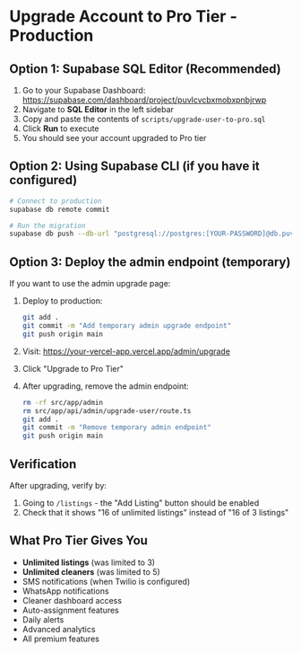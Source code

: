 # Upgrade Account to Pro Tier - Production

## Option 1: Supabase SQL Editor (Recommended)

1. Go to your Supabase Dashboard: https://supabase.com/dashboard/project/puvlcvcbxmobxpnbjrwp
2. Navigate to **SQL Editor** in the left sidebar
3. Copy and paste the contents of `scripts/upgrade-user-to-pro.sql`
4. Click **Run** to execute
5. You should see your account upgraded to Pro tier

## Option 2: Using Supabase CLI (if you have it configured)

```bash
# Connect to production
supabase db remote commit

# Run the migration
supabase db push --db-url "postgresql://postgres:[YOUR-PASSWORD]@db.puvlcvcbxmobxpnbjrwp.supabase.co:5432/postgres"
```

## Option 3: Deploy the admin endpoint (temporary)

If you want to use the admin upgrade page:

1. Deploy to production:
   ```bash
   git add .
   git commit -m "Add temporary admin upgrade endpoint"
   git push origin main
   ```

2. Visit: https://your-vercel-app.vercel.app/admin/upgrade

3. Click "Upgrade to Pro Tier"

4. After upgrading, remove the admin endpoint:
   ```bash
   rm -rf src/app/admin
   rm src/app/api/admin/upgrade-user/route.ts
   git add .
   git commit -m "Remove temporary admin endpoint"
   git push origin main
   ```

## Verification

After upgrading, verify by:
1. Going to `/listings` - the "Add Listing" button should be enabled
2. Check that it shows "16 of unlimited listings" instead of "16 of 3 listings"

## What Pro Tier Gives You

- **Unlimited listings** (was limited to 3)
- **Unlimited cleaners** (was limited to 5)  
- SMS notifications (when Twilio is configured)
- WhatsApp notifications
- Cleaner dashboard access
- Auto-assignment features
- Daily alerts
- Advanced analytics
- All premium features